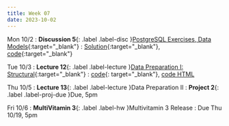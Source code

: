 ```yaml
---
title: Week 07
date: 2023-10-02
---
```


Mon 10/2
: **Discussion 5**{: .label .label-disc }[PostgreSQL Exercises, Data Models](https://drive.google.com/file/d/13kf34OXc_6IZBDrliyXhM4YcVAejOTkr/view?usp=sharing){:target="\_blank"}
  : [Solution](https://drive.google.com/file/d/1KPzKhfanYrxAmcXFLr1L_tXxLv2T9ViK/view?usp=drive_link){:target="\_blank"}, [code](https://data101.datahub.berkeley.edu/hub/user-redirect/git-pull?repo=https%3A%2F%2Fgithub.com%2Fcal-data-eng%2Ffa23-materials.git&urlpath=lab%2Ftree%2Ffa23-materials.git%2Fdisc%2Fdisc05%2Fdisc05.ipynb&branch=main){:target="\_blank"}

Tue 10/3
: **Lecture 12**{: .label .label-lecture }[Data Preparation I: Structural](https://docs.google.com/presentation/d/1LtRhc8adpAE-ekaDFhAyQmtkfuRrMpLAI5dSZBNieig/edit?usp=sharing){:target="\_blank"}
  : [code](https://data101.datahub.berkeley.edu/hub/user-redirect/git-pull?repo=https%3A%2F%2Fgithub.com%2Fcal-data-eng%2Ffa23-materials&urlpath=lab%2Ftree%2Ffa23-materials%2Flecture%2Flec12%2Flec12.ipynb&branch=main){: target="\_blank"}, [code HTML](../../resources/assets/lectures/lec12/lec12.html)

Thu 10/5
: **Lecture 13**{: .label .label-lecture }Data Preparation II
: **Project 2**{: .label .label-proj-due }Due, 5pm

Fri 10/6
: **MultiVitamin 3**{: .label .label-hw }Multivitamin 3 Release
  : Due Thu 10/19, 5pm
